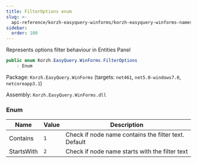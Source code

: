 ```yaml
---
title: FilterOptions enum
slug: >-
  api-reference/korzh-easyquery-winforms/korzh-easyquery-winforms-namespace/filteroptions-enum
sidebar:
  order: 100
---
```


Represents options filter behaviour in Entities Panel
```csharp
public enum Korzh.EasyQuery.WinForms.FilterOptions
    : Enum

```
Package: `Korzh.EasyQuery.WinForms` (targets: `net461`, `net5.0-windows7.0`, `netcoreapp3.1`)

Assembly: `Korzh.EasyQuery.WinForms.dll`

### Enum

| Name | Value | Description | 
| --- | --- | --- | 
| Contains | `1` | Check if node name contains the filter text. Default | 
| StartsWith | `2` | Check if node name starts with the filter text |

